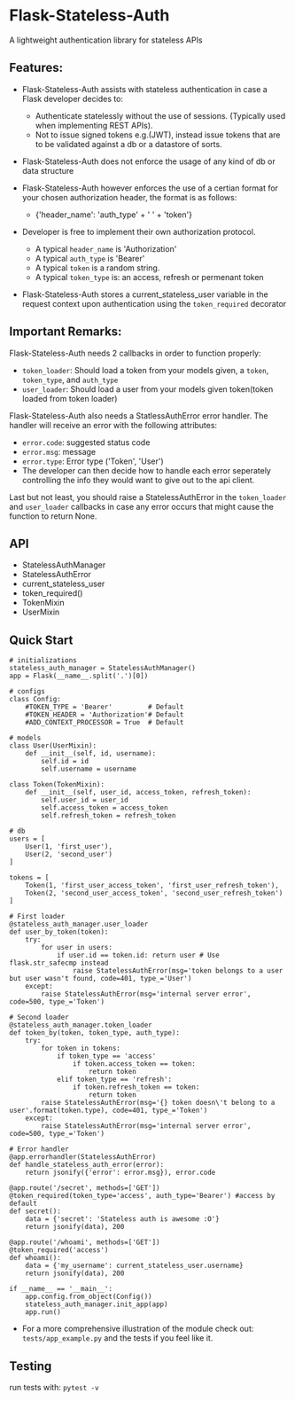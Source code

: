 # Flask-Stateless-Auth

A lightweight authentication library for stateless APIs


## Features:

- Flask-Stateless-Auth assists with stateless authentication in case a Flask developer decides to:
    - Authenticate statelessly without the use of sessions. (Typically used when implementing REST APIs).
    - Not to issue signed tokens e.g.(JWT), instead issue tokens that are to be validated against a db or a datastore of sorts.


- Flask-Stateless-Auth does not enforce the usage of any kind of db or data structure
- Flask-Stateless-Auth however enforces the use of a certian format for your chosen authorization header, the format is as follows:
    - {'header_name': 'auth_type' + ' ' + 'token'}


- Developer is free to implement their own authorization protocol.
    - A typical `header_name` is 'Authorization'
    - A typical `auth_type` is 'Bearer'
    - A typical `token` is a random string.
    - A typical `token_type` is: an access, refresh or permenant token
- Flask-Stateless-Auth stores a current_stateless_user variable in the request context upon authentication using the `token_required` decorator

## Important Remarks:

Flask-Stateless-Auth needs 2 callbacks in order to function properly:

- `token_loader`: Should load a token from your models given, a `token`, `token_type`, and `auth_type`
- `user_loader`: Should load a user from your models given token(token loaded from token loader)

Flask-Stateless-Auth also needs a StatlessAuthError error handler. The handler will receive an error with the following attributes:

- `error.code`: suggested status code
- `error.msg`: message
- `error.type`: Error type ('Token', 'User')
- The developer can then decide how to handle each error seperately controlling the info they would want to give out to the api client.

Last but not least, you should raise a StatelessAuthError in the `token_loader` and `user_loader` callbacks in case any error occurs that might cause the function to return None.

## API

- StatelessAuthManager
- StatelessAuthError
- current_stateless_user
- token_required()
- TokenMixin
- UserMixin

## Quick Start 

    # initializations
    stateless_auth_manager = StatelessAuthManager()
    app = Flask(__name__.split('.')[0])
    
    # configs
    class Config:
        #TOKEN_TYPE = 'Bearer'         # Default
        #TOKEN_HEADER = 'Authorization'# Default
        #ADD_CONTEXT_PROCESSOR = True  # Default
    
    # models
    class User(UserMixin):
        def __init__(self, id, username):
            self.id = id
            self.username = username
    
    class Token(TokenMixin):
        def __init__(self, user_id, access_token, refresh_token):
            self.user_id = user_id
            self.access_token = access_token
            self.refresh_token = refresh_token 
    
    # db
    users = [
        User(1, 'first_user'),
        User(2, 'second_user')
    ]
    
    tokens = [
        Token(1, 'first_user_access_token', 'first_user_refresh_token'),
        Token(2, 'second_user_access_token', 'second_user_refresh_token')
    ]
    
    # First loader
    @stateless_auth_manager.user_loader
    def user_by_token(token):
        try:
            for user in users:
                if user.id == token.id: return user # Use flask.str_safecmp instead
                    raise StatelessAuthError(msg='token belongs to a user but user wasn't found, code=401, type_='User')
        except:
            raise StatelessAuthError(msg='internal server error', code=500, type_='Token')
    
    # Second loader
    @stateless_auth_manager.token_loader
    def token_by(token, token_type, auth_type):
        try:
            for token in tokens:
                if token_type == 'access'
                    if token.access_token == token:
                        return token
                elif token_type == 'refresh':
                    if token.refresh_token == token:
                        return token
            raise StatelessAuthError(msg='{} token doesn\'t belong to a user'.format(token.type), code=401, type_='Token')
        except:
            raise StatelessAuthError(msg='internal server error', code=500, type_='Token')
    
    # Error handler
    @app.errorhandler(StatelessAuthError)
    def handle_stateless_auth_error(error):
        return jsonify({'error': error.msg}), error.code
    
    @app.route('/secret', methods=['GET'])
    @token_required(token_type='access', auth_type='Bearer') #access by default
    def secret():
        data = {'secret': 'Stateless auth is awesome :O'}
        return jsonify(data), 200
    
    @app.route('/whoami', methods=['GET'])
    @token_required('access')
    def whoami():
        data = {'my_username': current_stateless_user.username}
        return jsonify(data), 200
    
    if __name__ == '__main__':
        app.config.from_object(Config())
        stateless_auth_manager.init_app(app)
        app.run()

- For a more comprehensive illustration of the module check out: `tests/app_example.py` and the tests if you feel like it.

## Testing
run tests with: `pytest -v`
